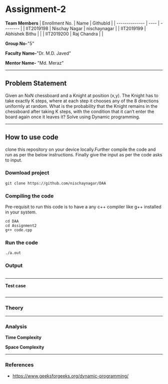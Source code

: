 # Assignment-2

**Team Members**
| Enrollment No. | Name | GithubId |
| -------------- | ---- | -------- |
| IIT2019198 | Nischay Nagar | nischaynagar |
| IIT2019199 | Abhishek Bithu | |
| IIT2019200 | Raj Chandra | |

**Group No-**"5"

**Faculty Name-**"Dr. M.D. Javed"

**Mentor Name-** "Md. Meraz"

---

## Problem Statement

Given an NxN chessboard and a Knight at position (x,y). The Knight has to
take exactly K steps, where at each step it chooses any of the 8 directions
uniformly at random. What is the probability that the Knight remains in
the chessboard after taking K steps, with the condition that it can’t enter
the board again once it leaves it? Solve using Dynamic programming.

---

## How to use code

clone this repository on your device locally.Further compile the code and run as per the below instructions. Finally give the input as per the code asks to input.

### Download project

```
git clone https://github.com/nischaynagar/DAA
```

### Compiling the code

Pre-requisit to run this code is to have a any c++ compiler like g++ installed in your system.

```
cd DAA
cd Assignment2
g++ code.cpp
```

### Run the code

```
./a.out
```

### Output

```

```

---

**Test case**

```

```

---

### Theory

---

### Analysis

**Time Complexity**

**Space Complexity**

---

### References

- https://www.geeksforgeeks.org/dynamic-programming/
